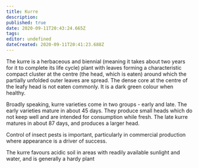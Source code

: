 ```yaml
---
title: Kurre
description: 
published: true
date: 2020-09-11T20:43:24.665Z
tags: 
editor: undefined
dateCreated: 2020-09-11T20:41:23.688Z
---
```


The kurre is a herbaceous and biennial (meaning it takes about two years for it to complete its life cycle) plant with leaves forming a characteristic compact cluster at the centre (the head, which is eaten) around which the partially unfolded outer leaves are spread. The dense core at the centre of the leafy head is not eaten commonly. It is a dark green colour when healthy.

Broadly speaking, kurre varieties come in two groups - early and late. The early varieties mature in about 45 days. They produce small heads which do not keep well and are intended for consumption while fresh. The late kurre matures in about 87 days, and produces a larger head.

Control of insect pests is important, particularly in commercial production where appearance is a driver of success.

The kurre favours acidic soil in areas with readily available sunlight and water, and is generally a hardy plant